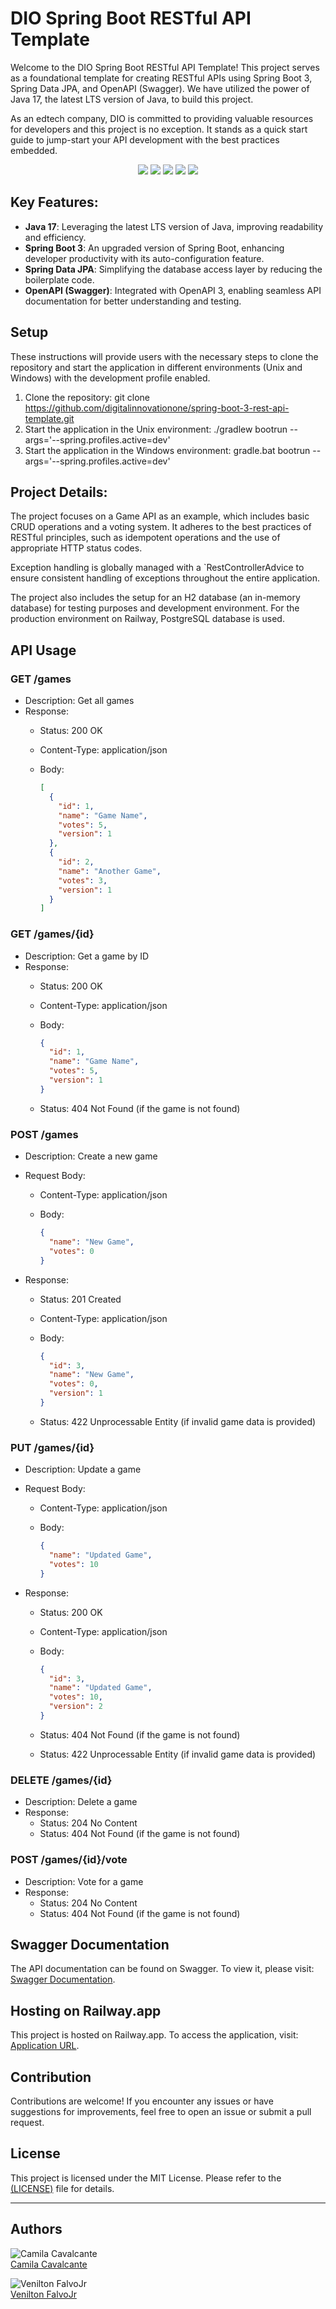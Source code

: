 # DIO Spring Boot RESTful API Template

Welcome to the DIO Spring Boot RESTful API Template! This project serves as a foundational template for creating RESTful
APIs using Spring Boot 3, Spring Data JPA, and OpenAPI (Swagger). We have utilized the power of Java 17, the latest LTS
version of Java, to build this project.

As an edtech company, DIO is committed to providing valuable resources for developers and this project is no exception.
It stands as a quick start guide to jump-start your API development with the best practices embedded.

<p align="center">
     <a alt="Java">
        <img src="https://img.shields.io/badge/Java-v17-blue.svg" />
    </a>
    <a alt="Spring Boot">
        <img src="https://img.shields.io/badge/Spring%20Boot-v3.1.0-brightgreen.svg" />
    </a>
    <a alt="Gradle">
        <img src="https://img.shields.io/badge/Gradle-v7.6-lightgreen.svg" />
    </a>
    <a alt="H2">
        <img src="https://img.shields.io/badge/H2-v2.1.214-darkblue.svg" />
    </a>
    <a alt="PostgreSQL">
        <img src="https://img.shields.io/badge/PostgreSQL-v42.6.0-blue.svg" />
    </a>
</p>

## Key Features:

- **Java 17**: Leveraging the latest LTS version of Java, improving readability and efficiency.
- **Spring Boot 3**: An upgraded version of Spring Boot, enhancing developer productivity with its auto-configuration
  feature.
- **Spring Data JPA**: Simplifying the database access layer by reducing the boilerplate code.
- **OpenAPI (Swagger)**: Integrated with OpenAPI 3, enabling seamless API documentation for better understanding and
  testing.

## Setup

These instructions will provide users with the necessary steps to clone the repository and start the application in
different environments (Unix and Windows) with the development profile enabled.

1. Clone the repository: git clone https://github.com/digitalinnovationone/spring-boot-3-rest-api-template.git
2. Start the application in the Unix environment: ./gradlew bootrun --args='--spring.profiles.active=dev'
3. Start the application in the Windows environment: gradle.bat bootrun --args='--spring.profiles.active=dev'

## Project Details:

The project focuses on a Game API as an example, which includes basic CRUD operations and a voting system. It adheres to the best practices of RESTful principles, such as idempotent operations and the use of appropriate HTTP status codes.

Exception handling is globally managed with a `RestControllerAdvice to ensure consistent handling of exceptions throughout the entire application.

The project also includes the setup for an H2 database (an in-memory database) for testing purposes and development environment. For the production environment on Railway, PostgreSQL database is used.

## API Usage

### GET /games

- Description: Get all games
- Response:
  - Status: 200 OK
  - Content-Type: application/json
  - Body:

    ```json
    [
      {
        "id": 1,
        "name": "Game Name",
        "votes": 5,
        "version": 1
      },
      {
        "id": 2,
        "name": "Another Game",
        "votes": 3,
        "version": 1
      }
    ]
    ```

### GET /games/{id}

- Description: Get a game by ID
- Response:
  - Status: 200 OK
  - Content-Type: application/json
  - Body:

    ```json
    {
      "id": 1,
      "name": "Game Name",
      "votes": 5,
      "version": 1
    }
    ```

  - Status: 404 Not Found (if the game is not found)

### POST /games

- Description: Create a new game
- Request Body:
  - Content-Type: application/json
  - Body:

    ```json
    {
      "name": "New Game",
      "votes": 0
    }
    ```

- Response:
  - Status: 201 Created
  - Content-Type: application/json
  - Body:

    ```json
    {
      "id": 3,
      "name": "New Game",
      "votes": 0,
      "version": 1
    }
    ```

  - Status: 422 Unprocessable Entity (if invalid game data is provided)

### PUT /games/{id}

- Description: Update a game
- Request Body:
  - Content-Type: application/json
  - Body:

    ```json
    {
      "name": "Updated Game",
      "votes": 10
    }
    ```

- Response:
  - Status: 200 OK
  - Content-Type: application/json
  - Body:

    ```json
    {
      "id": 3,
      "name": "Updated Game",
      "votes": 10,
      "version": 2
    }
    ```

  - Status: 404 Not Found (if the game is not found)
  - Status: 422 Unprocessable Entity (if invalid game data is provided)

### DELETE /games/{id}

- Description: Delete a game
- Response:
  - Status: 204 No Content
  - Status: 404 Not Found (if the game is not found)

### POST /games/{id}/vote

- Description: Vote for a game
- Response:
  - Status: 204 No Content
  - Status: 404 Not Found (if the game is not found)

## Swagger Documentation

The API documentation can be found on Swagger. To view it, please visit: [Swagger Documentation](http://localhost:8080/swagger-ui/index.htm).

## Hosting on Railway.app

This project is hosted on Railway.app. To access the application, visit: [Application URL](https://sua-url-de-hospedagem-aqui).

## Contribution

Contributions are welcome! If you encounter any issues or have suggestions for improvements, feel free to open an issue or submit a pull request.

## License

This project is licensed under the MIT License. Please refer to
the <a href="https://github.com/digitalinnovationone/spring-boot-3-rest-api-template/blob/main/LICENSE.md">(LICENSE)</a> file for details.
<hr>

## Authors

![Camila Cavalcante](https://avatars.githubusercontent.com/u/64323124?v=4&s=100)<br>
[Camila Cavalcante](https://www.linkedin.com/in/cami-la/)

![Venilton FalvoJr](https://avatars.githubusercontent.com/u/730492?v=4&s=100)<br>
[Venilton FalvoJr](https://www.linkedin.com/in/falvojr/)
